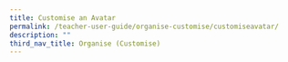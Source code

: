 ```yaml
---
title: Customise an Avatar
permalink: /teacher-user-guide/organise-customise/customiseavatar/
description: ""
third_nav_title: Organise (Customise)
---
```

